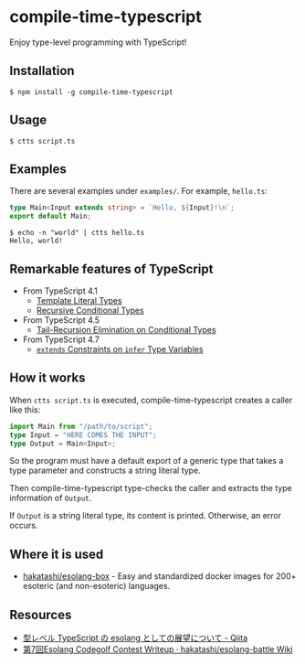 # compile-time-typescript

Enjoy type-level programming with TypeScript!

## Installation

```shell
$ npm install -g compile-time-typescript
```

## Usage

```shell
$ ctts script.ts
```

## Examples

There are several examples under `examples/`. For example, `hello.ts`:

```typescript
type Main<Input extends string> = `Hello, ${Input}!\n`;
export default Main;
```

```shell
$ echo -n "world" | ctts hello.ts
Hello, world!
```

## Remarkable features of TypeScript

- From TypeScript 4.1
  - [Template Literal Types](https://devblogs.microsoft.com/typescript/announcing-typescript-4-1/#template-literal-types)
  - [Recursive Conditional Types](https://devblogs.microsoft.com/typescript/announcing-typescript-4-1/#recursive-conditional-types)
- From TypeScript 4.5
  - [Tail-Recursion Elimination on Conditional Types](https://devblogs.microsoft.com/typescript/announcing-typescript-4-5/#tailrec-conditional)
- From TypeScript 4.7
  - [`extends` Constraints on `infer` Type Variables](https://devblogs.microsoft.com/typescript/announcing-typescript-4-7/#extends-constraints-on-infer-type-variables)

## How it works

When `ctts script.ts` is executed, compile-time-typescript creates a caller like this:

```typescript
import Main from "/path/to/script";
type Input = "HERE COMES THE INPUT";
type Output = Main<Input>;
```

So the program must have a default export of a generic type that takes a type parameter and constructs a string literal type.

Then compile-time-typescript type-checks the caller and extracts the type information of `Output`.

If `Output` is a string literal type, its content is printed. Otherwise, an error occurs.

## Where it is used

- [hakatashi/esolang-box](https://github.com/hakatashi/esolang-box) - Easy and standardized docker images for 200+ esoteric (and non-esoteric) languages.

## Resources

- [型レベル TypeScript の esolang としての展望について - Qiita](https://qiita.com/n4o847/items/5fb8e1cfe0344eee599f)
- [第7回Esolang Codegolf Contest Writeup · hakatashi/esolang-battle Wiki](https://github.com/hakatashi/esolang-battle/wiki/%E7%AC%AC7%E5%9B%9EEsolang-Codegolf-Contest-Writeup#compiletime-typescript-n4o847-154-bytes)
